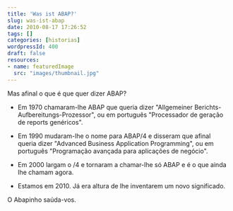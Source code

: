 ```yaml
---
title: 'Was ist ABAP?'
slug: was-ist-abap
date: 2010-08-17 17:26:52
tags: []
categories: [historias]
wordpressId: 400
draft: false
resources:
- name: featuredImage
  src: "images/thumbnail.jpg"
---
```

Mas afinal o que é que quer dizer ABAP?

  * Em 1970 chamaram-lhe ABAP que queria dizer "Allgemeiner Berichts-Aufbereitungs-Prozessor", ou em português "Processador de geração de reports genéricos".

  * Em 1990 mudaram-lhe o nome para ABAP/4 e disseram que afinal queria dizer "Advanced Business Application Programming", ou em português "Programação avançada para aplicações de negócio".

  * Em 2000 largam o /4 e tornaram a chamar-lhe só ABAP e é o que ainda lhe chamam agora.

  * Estamos em 2010. Já era altura de lhe inventarem um novo significado.

O Abapinho saúda-vos.
